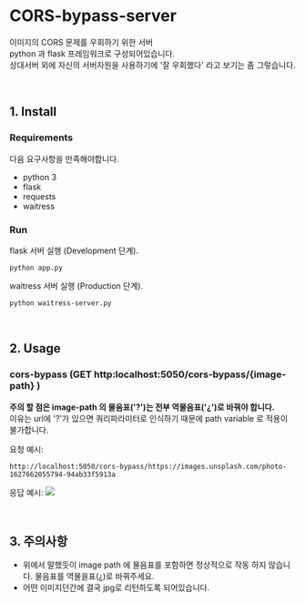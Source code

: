 # CORS-bypass-server
이미지의 CORS 문제를 우회하기 위한 서버  
python 과 flask 프레임워크로 구성되어있습니다.  
상대서버 외에 자신의 서버자원을 사용하기에 '잘 우회했다' 라고 보기는 좀 그렇습니다.

<br/>

## 1. Install
### Requirements
다음 요구사항을 만족해야합니다.

- python 3
- flask
- requests
- waitress


### Run
flask 서버 실행 (Development 단계).
```shell
python app.py
```

waitress 서버 실행 (Production 단계).
```shell
python waitress-server.py
```

<br/>

## 2. Usage
### cors-bypass (GET http:localhost:5050/cors-bypass/{image-path} )

**주의 할 점은 image-path 의 물음표('?')는 전부 역물음표('¿')로 바꿔야 합니다.**  
이유는 url에 '?'가 있으면 쿼리파라미터로 인식하기 때문에 path variable 로 적용이 불가합니다.  


요청 예시:
```http request
http://localhost:5050/cors-bypass/https://images.unsplash.com/photo-1627662055794-94ab33f5913a
```

응답 예시:
![](https://images.unsplash.com/photo-1627662055794-94ab33f5913a)

<br/>

## 3. 주의사항

- 위에서 말했듯이 image path 에 물음표를 포함하면 정상적으로 작동 하지 않습니다. 물음표를 역물을표(¿)로 바꿔주세요.
- 어떤 이미지던간에 결국 jpg로 리턴하도록 되어있습니다.

